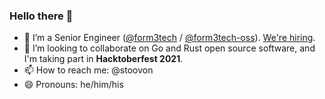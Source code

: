 ### Hello there 👋

- 🔭 I’m a Senior Engineer ([@form3tech](https://github.com/form3tech) / [@form3tech-oss](https://github.com/form3tech-oss)). [We're hiring](https://www.form3.tech/careers).
- 👯 I’m looking to collaborate on Go and Rust open source software, and I'm taking part in **Hacktoberfest 2021**.
- 📫 How to reach me: @stoovon
- 😄 Pronouns: he/him/his
